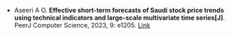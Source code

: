 * Aseeri A O. <b>Effective short-term forecasts of Saudi stock price trends using technical indicators and large-scale multivariate time series[J]</b>. PeerJ Computer Science, 2023, 9: e1205. [Link](https://peerj.com/articles/cs-1205/)
